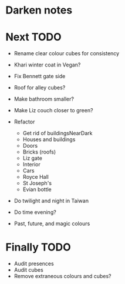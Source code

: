 # Darken notes

# Next TODO
* Rename clear colour cubes for consistency
* Khari winter coat in Vegan?
* Fix Bennett gate side
* Roof for alley cubes?
* Make bathroom smaller?
* Make Liz couch closer to green?

* Refactor
    * Get rid of buildingsNearDark
    * Houses and buildings
    * Doors
    * Bricks (roofs)
    * Liz gate
    * Interior
    * Cars
    * Royce Hall
    * St Joseph's
    * Evian bottle

* Do twilight and night in Taiwan
* Do time evening?
* Past, future, and magic colours

# Finally TODO
* Audit presences
* Audit cubes
* Remove extraneous colours and cubes?